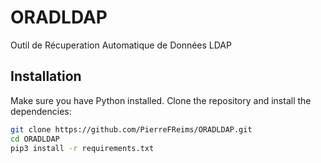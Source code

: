 # ORADLDAP
Outil de Récuperation Automatique de Données LDAP

## Installation

Make sure you have Python installed. Clone the repository and install the dependencies:

```bash
git clone https://github.com/PierreFReims/ORADLDAP.git
cd ORADLDAP
pip3 install -r requirements.txt
```
